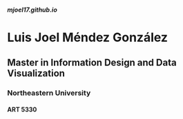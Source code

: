 ##### mjoel17.github.io
# Luis Joel Méndez González
## Master in Information Design and Data Visualization
### Northeastern University
#### ART 5330